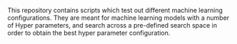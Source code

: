 This repository contains scripts which test out different machine learning configurations.
They are meant for machine learning models with a number of Hyper parameters, and search across a pre-defined search
space in order to obtain the best hyper parameter configuration.


